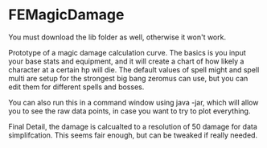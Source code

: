 # FEMagicDamage

You must download the lib folder as well, otherwise it won't work. 

Prototype of a magic damage calculation curve. The basics is you input your base stats and equipment, and it will create a chart of how likely a character at a certain hp will die. The default values of spell might and spell multi are setup for the strongest big bang zeromus can use, but you can edit them for different spells and bosses. 

You can also run this in a command window using java -jar, which will allow you to see the raw data points, in case you want to try to plot everything.

Final Detail, the damage is calcualted to a resolution of 50 damage for data simplifcation. This seems fair enough, but can be tweaked if really needed. 
